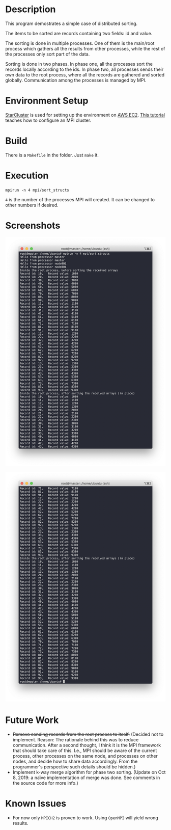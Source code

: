 # Description
This program demostrates a simple case of distributed sorting.

The items to be sorted are records containing two fields: id and value.

The sorting is done in multiple processes.
One of them is the main/root process which gathers all the results from other processes, while the rest of the processes only sort part of the data.

Sorting is done in two phases.
In phase one, all the processes sort the records locally according to the ids.
In phase two, all processes sends their own data to the root process, where all the records are gathered and sorted globally.
Communication among the processes is managed by MPI.

# Environment Setup
[StarCluster](http://star.mit.edu/cluster/docs/latest/quickstart.html) is used for setting up the environment on [AWS EC2](https://console.aws.amazon.com/ec2/).
[This tutorial](https://mpitutorial.com/tutorials/launching-an-amazon-ec2-mpi-cluster/) teaches how to configure an MPI cluster.

# Build
There is a `Makefile` in the folder.
Just `make` it.

# Execution
`mpirun -n 4 mpi/sort_structs`

`4` is the number of the processes MPI will created.
It can be changed to other numbers if desired.

# Screenshots
![screenshot 1](pics/screenshot_1.png)

![screenshot 2](pics/screenshot_2.png)

# Future Work
* ~~Remove sending records from the root process to itself.~~ (Decided not to implement. Reason: The rationale behind this was to reduce communication. After a second thought, I think it is the MPI framework that should take care of this. I.e., MPI should be aware of the current process, other processes on the same node, and processes on other nodes, and decide how to share data accordingly. From the programmer's perspective such details should be hidden.)
* Implement k-way merge algorithm for phase two sorting. (Update on Oct 8, 2019: a naïve implementation of merge was done. See comments in the source code for more info.)

# Known Issues
* For now only `MPICH2` is proven to work. Using `OpenMPI` will yield wrong results.
